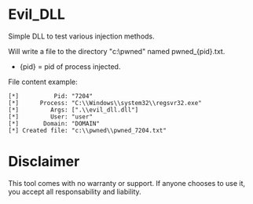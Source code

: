 # Evil_DLL
Simple DLL to test various injection methods.

Will write a file to the directory "c:\pwned" named pwned_{pid}.txt.
- {pid} = pid of process injected.

File content example:
```
[*]          Pid: "7204"
[*]      Process: "C:\\Windows\\system32\\regsvr32.exe"
[*]         Args: [".\\evil_dll.dll"]
[*]         User: "user"
[*]       Domain: "DOMAIN"
[*] Created file: "c:\\pwned\\pwned_7204.txt"
```

# Disclaimer
This tool comes with no warranty or support. If anyone chooses to use it, you accept all responsability and liability.

